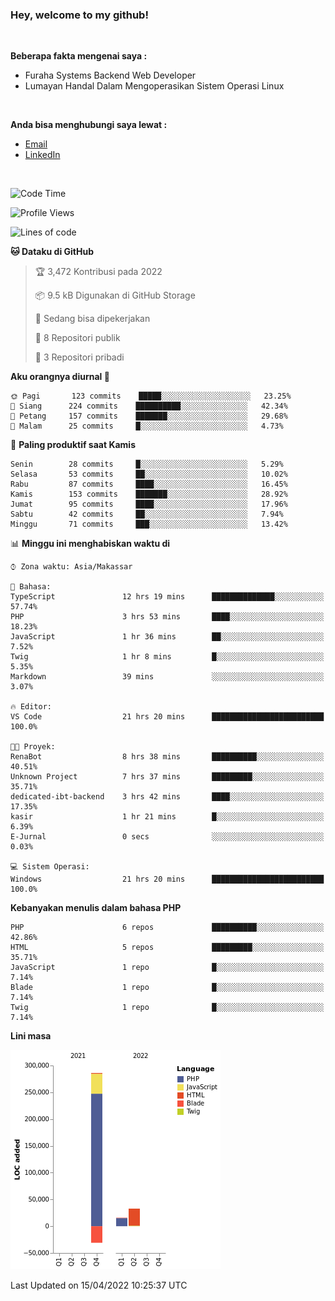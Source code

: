 <h3>Hey, welcome to my github!</h3>

<br>

<p><strong>Beberapa fakta mengenai saya :</strong></p>

<ul>
  <li>Furaha Systems Backend Web Developer</li>
  <li>Lumayan Handal Dalam Mengoperasikan Sistem Operasi Linux</li>
</ul>

<br>

<p><strong>Anda bisa menghubungi saya lewat :</strong></p>

<ul>
  <li><a href="mailto:renaldiapriyanto419@gmail.com">Email</a></li>
  <li><a href="https://www.linkedin.com/in/renaldi-kadang-314314206/">LinkedIn</a></li>
</ul>

<br>

<!--START_SECTION:waka-->
![Code Time](http://img.shields.io/badge/Code%20Time-79%20hrs%2045%20mins-blue)

![Profile Views](http://img.shields.io/badge/Profil%20dilihat-3-blue)

![Lines of code](https://img.shields.io/badge/Sejak%20Hello%20World%20aku%20telah%20menulis-304%20Thousand%20baris%20kode-blue)

**🐱 Dataku di GitHub** 

> 🏆 3,472 Kontribusi pada 2022
 > 
> 📦 9.5 kB Digunakan di GitHub Storage 
 > 
> 💼 Sedang bisa dipekerjakan
 > 
> 📜 8 Repositori publik 
 > 
> 🔑 3 Repositori pribadi  
 > 
**Aku orangnya diurnal 🐤** 

```text
🌞 Pagi       123 commits    █████░░░░░░░░░░░░░░░░░░░░   23.25% 
🌆 Siang      224 commits    ██████████░░░░░░░░░░░░░░░   42.34% 
🌃 Petang     157 commits    ███████░░░░░░░░░░░░░░░░░░   29.68% 
🌙 Malam      25 commits     █░░░░░░░░░░░░░░░░░░░░░░░░   4.73%

```
📅 **Paling produktif saat Kamis** 

```text
Senin        28 commits     █░░░░░░░░░░░░░░░░░░░░░░░░   5.29% 
Selasa       53 commits     ██░░░░░░░░░░░░░░░░░░░░░░░   10.02% 
Rabu         87 commits     ████░░░░░░░░░░░░░░░░░░░░░   16.45% 
Kamis        153 commits    ███████░░░░░░░░░░░░░░░░░░   28.92% 
Jumat        95 commits     ████░░░░░░░░░░░░░░░░░░░░░   17.96% 
Sabtu        42 commits     ██░░░░░░░░░░░░░░░░░░░░░░░   7.94% 
Minggu       71 commits     ███░░░░░░░░░░░░░░░░░░░░░░   13.42%

```


📊 **Minggu ini menghabiskan waktu di** 

```text
⌚︎ Zona waktu: Asia/Makassar

💬 Bahasa: 
TypeScript               12 hrs 19 mins      ██████████████░░░░░░░░░░░   57.74% 
PHP                      3 hrs 53 mins       ████░░░░░░░░░░░░░░░░░░░░░   18.23% 
JavaScript               1 hr 36 mins        ██░░░░░░░░░░░░░░░░░░░░░░░   7.52% 
Twig                     1 hr 8 mins         █░░░░░░░░░░░░░░░░░░░░░░░░   5.35% 
Markdown                 39 mins             ░░░░░░░░░░░░░░░░░░░░░░░░░   3.07%

🔥 Editor: 
VS Code                  21 hrs 20 mins      █████████████████████████   100.0%

🐱‍💻 Proyek: 
RenaBot                  8 hrs 38 mins       ██████████░░░░░░░░░░░░░░░   40.51% 
Unknown Project          7 hrs 37 mins       █████████░░░░░░░░░░░░░░░░   35.71% 
dedicated-ibt-backend    3 hrs 42 mins       ████░░░░░░░░░░░░░░░░░░░░░   17.35% 
kasir                    1 hr 21 mins        █░░░░░░░░░░░░░░░░░░░░░░░░   6.39% 
E-Jurnal                 0 secs              ░░░░░░░░░░░░░░░░░░░░░░░░░   0.03%

💻 Sistem Operasi: 
Windows                  21 hrs 20 mins      █████████████████████████   100.0%

```

**Kebanyakan menulis dalam bahasa PHP** 

```text
PHP                      6 repos             ██████████░░░░░░░░░░░░░░░   42.86% 
HTML                     5 repos             █████████░░░░░░░░░░░░░░░░   35.71% 
JavaScript               1 repo              █░░░░░░░░░░░░░░░░░░░░░░░░   7.14% 
Blade                    1 repo              █░░░░░░░░░░░░░░░░░░░░░░░░   7.14% 
Twig                     1 repo              █░░░░░░░░░░░░░░░░░░░░░░░░   7.14%

```


**Lini masa**

![Chart not found](https://raw.githubusercontent.com/Sylent-Sys/Sylent-Sys/main/charts/bar_graph.png) 


 Last Updated on 15/04/2022 10:25:37 UTC
<!--END_SECTION:waka-->
